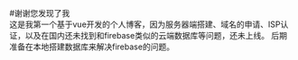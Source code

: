 #谢谢您发现了我  
这是我第一个基于vue开发的个人博客，因为服务器端搭建、域名的申请、ISP认证，以及在国内还未找到和firebase类似的云端数据库等问题，还未上线。
后期准备在本地搭建数据库来解决firebase的问题。
